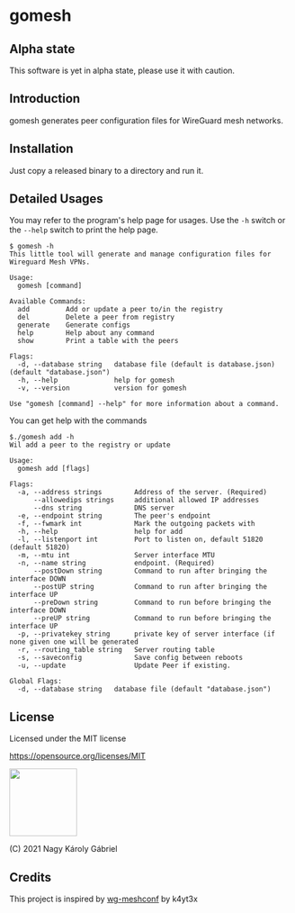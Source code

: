 # gomesh

## Alpha state

This software is yet in alpha state, please use it with caution.

## Introduction

gomesh generates peer configuration files for WireGuard mesh networks.

## Installation 

Just copy a released binary to a directory and run it.


## Detailed Usages

You may refer to the program's help page for usages. Use the `-h` switch or the `--help` switch to print the help page.

```shell
$ gomesh -h
This little tool will generate and manage configuration files for Wireguard Mesh VPNs.

Usage:
  gomesh [command]

Available Commands:
  add         Add or update a peer to/in the registry
  del         Delete a peer from registry
  generate    Generate configs
  help        Help about any command
  show        Print a table with the peers

Flags:
  -d, --database string   database file (default is database.json) (default "database.json")
  -h, --help              help for gomesh
  -v, --version           version for gomesh

Use "gomesh [command] --help" for more information about a command.
```

You can get help with the commands

```shell
$./gomesh add -h
Wil add a peer to the registry or update

Usage:
  gomesh add [flags]

Flags:
  -a, --address strings        Address of the server. (Required)
      --allowedips strings     additional allowed IP addresses
      --dns string             DNS server
  -e, --endpoint string        The peer's endpoint
  -f, --fwmark int             Mark the outgoing packets with
  -h, --help                   help for add
  -l, --listenport int         Port to listen on, default 51820 (default 51820)
  -m, --mtu int                Server interface MTU
  -n, --name string            endpoint. (Required)
      --postDown string        Command to run after bringing the interface DOWN
      --postUP string          Command to run after bringing the interface UP
      --preDown string         Command to run before bringing the interface DOWN
      --preUP string           Command to run before bringing the interface UP
  -p, --privatekey string      private key of server interface (if none given one will be generated
  -r, --routing_table string   Server routing table
  -s, --saveconfig             Save config between reboots
  -u, --update                 Update Peer if existing.

Global Flags:
  -d, --database string   database file (default "database.json")
```

## License

Licensed under the MIT license

<https://opensource.org/licenses/MIT>

<img src="https://opensource.org/files/OSIApproved_1.png" width="120">

(C) 2021 Nagy Károly Gábriel

## Credits

This project is inspired by [wg-meshconf](https://github.com/k4yt3x/wg-meshconf) by k4yt3x
